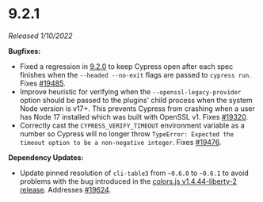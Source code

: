 # 9.2.1

_Released 1/10/2022_

**Bugfixes:**

- Fixed a regression in [9.2.0](/guides/references/changelog#9-2-0) to keep
  Cypress open after each spec finishes when the `--headed --no-exit` flags are
  passed to `cypress run`. Fixes
  [#19485](https://github.com/cypress-io/cypress/issues/19485).
- Improve heuristic for verifying when the `--openssl-legacy-provider` option
  should be passed to the plugins' child process when the system Node version is
  v17+. This prevents Cypress from crashing when a user has Node 17 installed
  which was built with OpenSSL v1. Fixes
  [#19320](https://github.com/cypress-io/cypress/issues/19320).
- Correctly cast the `CYPRESS_VERIFY_TIMEOUT` environment variable as a number
  so Cypress will no longer throw
  `TypeError: Expected the timeout option to be a non-negative integer`. Fixes
  [#19476](https://github.com/cypress-io/cypress/issues/19476).

**Dependency Updates:**

- Update pinned resolution of `cli-table3` from `~0.6.0` to `~0.6.1` to avoid
  problems with the bug introduced in the
  [colors.js v1.4.44-liberty-2 release](https://github.com/Marak/colors.js/issues/285).
  Addresses [#19624](https://github.com/cypress-io/cypress/issues/19624).

